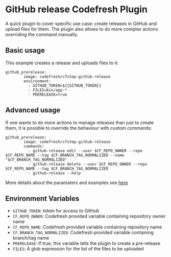 # GitHub release Codefresh Plugin

A quick plugin to cover specific use case: create releases in GitHub and upload files for them. The plugin also allows to do more complex actions overriding the command manually.

## Basic usage

This example creates a release and uploads files to it:

```
github_prerelease:
        image: codefresh/cfstep-github-release
        environment:
          - GITHUB_TOKEN=${{GITHUB_TOKEN}}
          - FILES=bin/app-*
          - PRERELEASE=true
```
## Advanced usage

If one wants to do more actions to manage releases than just to create them, it is possible to override the behaviour with custom commands:

```
github_prerelease:
        image: codefresh/cfstep-github-release
        commands:
          - github-release edit --user $CF_REPO_OWNER --repo $CF_REPO_NAME --tag $CF_BRANCH_TAG_NORMALIZED --name "$CF_BRANCH_TAG_NORMALIZED"
          - github-release delete --user $CF_REPO_OWNER --repo $CF_REPO_NAME --tag $CF_BRANCH_TAG_NORMALIZED
          - github-release --help
```

More details about the paramaters and examples see [here](https://github.com/aktau/github-release)

## Environment Variables

- `GITHUB_TOKEN`: token for access to GitHub
- `CF_REPO_OWNER`: Codefresh provided variable containing repository owner name
- `CF_REPO_NAME`: Codefresh provided variable containing repository name
- `CF_BRANCH_TAG_NORMALIZED`: Codefresh provided variable containing branch/tag name
- `PRERELEASE`: If true, this variable tells the plugin to create a pre-release
- `FILES`: A glob expression for the list of the files to be uploaded 